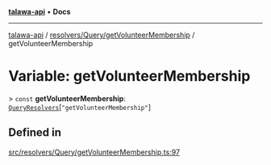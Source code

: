 [**talawa-api**](../../../../README.md) • **Docs**

***

[talawa-api](../../../../modules.md) / [resolvers/Query/getVolunteerMembership](../README.md) / getVolunteerMembership

# Variable: getVolunteerMembership

\> `const` **getVolunteerMembership**: [`QueryResolvers`](../../../../types/generatedGraphQLTypes/type-aliases/QueryResolvers.md)\[`"getVolunteerMembership"`\]

## Defined in

[src/resolvers/Query/getVolunteerMembership.ts:97](https://github.com/PalisadoesFoundation/talawa-api/blob/f4877b986932181336f42a7336754de05976cd97/src/resolvers/Query/getVolunteerMembership.ts#L97)

